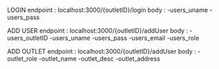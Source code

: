 LOGIN
endpoint : localhost:3000/{outletID}/login
body :
-users_uname
-users_pass

ADD USER
endpoint : localhost:3000/{outletID}/addUser
body :
-users_outletID
-users_uname
-users_pass
-users_email
-users_role

ADD OUTLET
endpoint : localhost:3000/{outletID}/addUser
body :
-outlet_role
-outlet_name
-outlet_desc
-outlet_address
